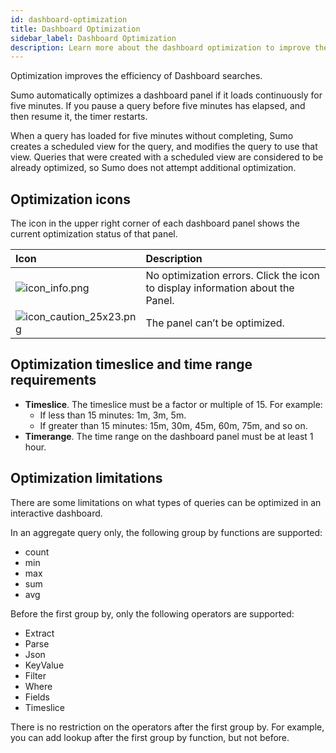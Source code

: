 ```yaml
---
id: dashboard-optimization
title: Dashboard Optimization
sidebar_label: Dashboard Optimization
description: Learn more about the dashboard optimization to improve the efficiency of Dashboard searches.
---
```


Optimization improves the efficiency of Dashboard searches. 

Sumo automatically optimizes a dashboard panel if it loads continuously for five minutes. If you pause a query before five minutes has elapsed, and then resume it, the timer restarts.

When a query has loaded for five minutes without completing, Sumo creates a scheduled view for the query, and modifies the query to use that view. Queries that were created with a scheduled view are considered to be already optimized, so Sumo does not attempt additional optimization.

## Optimization icons

The icon in the upper right corner of each dashboard panel shows the current optimization status of that panel.

| Icon  | Description |
|:--|:--|
| ![icon_info.png](/img/dashboards/icon_info.png) | No optimization errors. Click the icon to display information about the Panel. |
| ![icon_caution_25x23.png](/img/dashboards/icon_caution.png) | The panel can’t be optimized. |

## Optimization timeslice and time range requirements 

* **Timeslice**. The timeslice must be a factor or multiple of 15. For example:
   * If less than 15 minutes: 1m, 3m, 5m.
   * If greater than 15 minutes: 15m, 30m, 45m, 60m, 75m, and so on.
* **Timerange**. The time range on the dashboard panel must be at least 1 hour.

## Optimization limitations

There are some limitations on what types of queries can be optimized in an interactive dashboard.

In an aggregate query only, the following group by functions are supported:

* count
* min
* max
* sum
* avg

Before the first group by, only the following operators are supported:

* Extract
* Parse
* Json
* KeyValue
* Filter
* Where
* Fields
* Timeslice

There is no restriction on the operators after the first group by. For example, you can add lookup after the first group by function, but not before.
